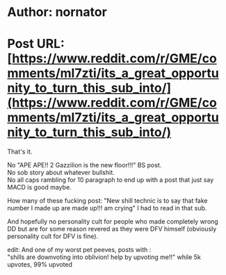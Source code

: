 # Author: nornator
# Post URL: [https://www.reddit.com/r/GME/comments/ml7zti/its_a_great_opportunity_to_turn_this_sub_into/](https://www.reddit.com/r/GME/comments/ml7zti/its_a_great_opportunity_to_turn_this_sub_into/)


That's it.

No "APE APE!! 2 Gazzilion is the new floor!!!" BS post.  
No sob story about whatever bullshit.  
No all caps rambling for 10 paragraph to end up with a post that just say MACD is good maybe.

How many of these fucking post: "New shill technic is to say that fake number I made up are made up!!! am crying" I had to read in that sub.

And hopefully no personality cult for people who made completely wrong DD but are for some reason revered as they were DFV himself (obviously personality cult for DFV is fine).

edit: And one of my worst pet peeves, posts with :  
"shills are downvoting into oblivion! help by upvoting me!!" while 5k upvotes, 99% upvoted